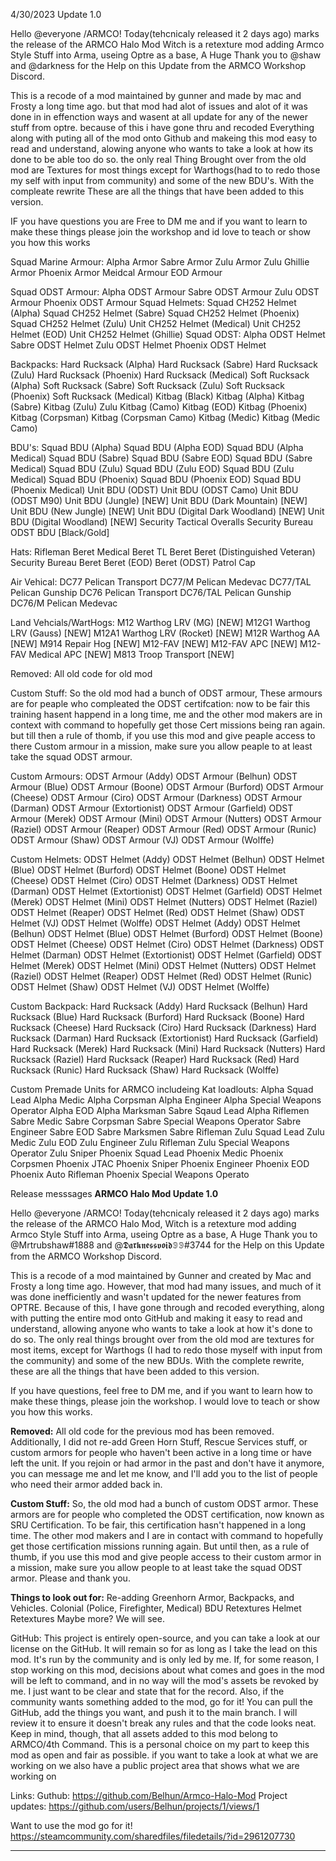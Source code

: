4/30/2023
Update 1.0

Hello @everyone /ARMCO! Today(tehcnicaly released it 2 days ago) marks the release of the ARMCO Halo Mod Witch is a retexture mod adding Armco Style Stuff into Arma, useing Optre as a base, A Huge Thank you to @shaw and @darkness for the Help on this Update from the ARMCO Workshop Discord. 

This is a recode of a mod maintained by gunner and made by mac and Frosty a long time ago. but that mod had alot of issues and alot of it was done in in effenction ways and wasent at all update for any of the newer stuff from optre. because of this i have gone thru and recoded Everything along with puting all of the mod onto Github and makeing this mod easy to read and understand, alowing anyone who wants to take a look at how its done to be able too do so. the only real Thing Brought over from the old mod are Textures for most things except for Warthogs(had to to redo those my self with input from community) and some of the new BDU's. With the compleate rewrite These are all the things that have been added to this version.

IF you have questions you are Free to DM me and if you want to learn to make these things please join the workshop and id love to teach or show you how this works

Squad Marine Armour:
Alpha Armor
Sabre Armor
Zulu Armor
Zulu Ghillie Armor
Phoenix Armor
Meidcal Armour
EOD Armour

Squad ODST Armour:
Alpha ODST Armour
Sabre ODST Armour
Zulu ODST Armour
Phoenix ODST Armour
Squad Helmets:
Squad CH252 Helmet (Alpha)
Squad CH252 Helmet (Sabre)
Squad CH252 Helmet (Phoenix)
Squad CH252 Helmet (Zulu)
Unit CH252 Helmet (Medical)
Unit CH252 Helmet (EOD)
Unit CH252 Helmet (Ghillie)
Squad ODST:
Alpha ODST Helmet
Sabre ODST Helmet
Zulu ODST Helmet
Phoenix ODST Helmet


Backpacks:
Hard Rucksack (Alpha)
Hard Rucksack (Sabre)
Hard Rucksack (Zulu)
Hard Rucksack (Phoenix)
Hard Rucksack (Medical)
Soft Rucksack (Alpha)
Soft Rucksack (Sabre)
Soft Rucksack (Zulu)
Soft Rucksack (Phoenix)
Soft Rucksack (Medical)
Kitbag (Black)
Kitbag (Alpha)
Kitbag (Sabre)
Kitbag (Zulu)
Zulu Kitbag (Camo)
Kitbag (EOD)
Kitbag (Phoenix)
Kitbag (Corpsman)
Kitbag (Corpsman Camo)
Kitbag (Medic)
Kitbag (Medic Camo)


BDU's:
Squad BDU (Alpha)
Squad BDU (Alpha EOD)
Squad BDU (Alpha Medical)
Squad BDU (Sabre)
Squad BDU (Sabre EOD)
Squad BDU (Sabre Medical)
Squad BDU (Zulu)
Squad BDU (Zulu EOD)
Squad BDU (Zulu Medical)
Squad BDU (Phoenix)
Squad BDU (Phoenix EOD)
Squad BDU (Phoenix Medical)
Unit BDU (ODST)
Unit BDU (ODST Camo)
Unit BDU (ODST M90)
Unit BDU (Jungle) [NEW]
Unit BDU (Dark Mountain) [NEW]
Unit BDU (New Jungle) [NEW]
Unit BDU (Digital Dark Woodland) [NEW]
Unit BDU (Digital Woodland) [NEW]
Security Tactical Overalls 
Security Bureau ODST BDU [Black/Gold]

Hats:
Rifleman Beret
Medical Beret
TL Beret
Beret (Distinguished Veteran)
Security Bureau Beret
Beret (EOD)
Beret (ODST)
Patrol Cap

Air Vehical:
DC77 Pelican Transport
DC77/M Pelican Medevac
DC77/TAL Pelican Gunship
DC76 Pelican Transport
DC76/TAL Pelican Gunship
DC76/M Pelican Medevac

Land Vehcials/WartHogs:
M12 Warthog LRV (MG) [NEW]
M12G1 Warthog LRV (Gauss) [NEW]
M12A1 Warthog LRV (Rocket) [NEW]
M12R Warthog AA [NEW]
M914 Repair Hog [NEW]
M12-FAV [NEW]
M12-FAV APC [NEW]
M12-FAV Medical APC [NEW]
M813 Troop Transport [NEW]

Removed: All old code for old mod

Custom Stuff:
So the old mod had a bunch of ODST armour, These armours are for peaple who compleated the ODST certifcation: now to be fair this training hasent happend in a long time, me and the other mod makers are in context with command to hopefully get those Cert missions being ran again. but till then a rule of thomb, if you use this mod and give peaple access to there Custom armour in a mission, make sure you allow peaple to at least take the squad ODST armour. 

Custom Armours:
ODST Armour (Addy)
ODST Armour (Belhun)
ODST Armour (Blue)
ODST Armour (Boone)
ODST Armour (Burford)
ODST Armour (Cheese)
ODST Armour (Ciro)
ODST Armour (Darkness)
ODST Armour (Darman)
ODST Armour (Extortionist)
ODST Armour (Garfield)
ODST Armour (Merek)
ODST Armour (Mini)
ODST Armour (Nutters)
ODST Armour (Raziel)
ODST Armour (Reaper)
ODST Armour (Red)
ODST Armour (Runic)
ODST Armour (Shaw)
ODST Armour (VJ)
ODST Armour (Wolffe)

Custom Helmets: 
ODST Helmet (Addy)
ODST Helmet (Belhun)
ODST Helmet (Blue)
ODST Helmet (Burford)
ODST Helmet (Boone)
ODST Helmet (Cheese)
ODST Helmet (Ciro)
ODST Helmet (Darkness)
ODST Helmet (Darman)
ODST Helmet (Extortionist)
ODST Helmet (Garfield)
ODST Helmet (Merek)
ODST Helmet (Mini)
ODST Helmet (Nutters)
ODST Helmet (Raziel)
ODST Helmet (Reaper)
ODST Helmet (Red)
ODST Helmet (Shaw)
ODST Helmet (VJ)
ODST Helmet (Wolffe)
ODST Helmet (Addy)
ODST Helmet (Belhun)
ODST Helmet (Blue)
ODST Helmet (Burford)
ODST Helmet (Boone)
ODST Helmet (Cheese)
ODST Helmet (Ciro)
ODST Helmet (Darkness)
ODST Helmet (Darman)
ODST Helmet (Extortionist)
ODST Helmet (Garfield)
ODST Helmet (Merek)
ODST Helmet (Mini)
ODST Helmet (Nutters)
ODST Helmet (Raziel)
ODST Helmet (Reaper)
ODST Helmet (Red)
ODST Helmet (Runic)
ODST Helmet (Shaw)
ODST Helmet (VJ)
ODST Helmet (Wolffe)

Custom Backpack:
Hard Rucksack (Addy)
Hard Rucksack (Belhun)
Hard Rucksack (Blue)
Hard Rucksack (Burford)
Hard Rucksack (Boone)
Hard Rucksack (Cheese)
Hard Rucksack (Ciro)
Hard Rucksack (Darkness)
Hard Rucksack (Darman)
Hard Rucksack (Extortionist)
Hard Rucksack (Garfield)
Hard Rucksack (Merek)
Hard Rucksack (Mini)
Hard Rucksack (Nutters)
Hard Rucksack (Raziel)
Hard Rucksack (Reaper)
Hard Rucksack (Red)
Hard Rucksack (Runic)
Hard Rucksack (Shaw)
Hard Rucksack (Wolffe)


Custom Premade Units for ARMCO includeing Kat loadlouts:
Alpha Squad Lead
Alpha Medic
Alpha Corpsman
Alpha Engineer
Alpha Special Weapons Operator
Alpha EOD
Alpha Marksman
Sabre Sqaud Lead
Alpha Riflemen
Sabre Medic
Sabre Corpsman
Sabre Special Weapons Operator
Sabre Engineer
Sabre EOD
Sabre Marksmen
Sabre Rifleman
Zulu Squad Lead
Zulu Medic
Zulu EOD
Zulu Engineer
Zulu Rifleman
Zulu Special Weapons Operator
Zulu Sniper
Phoenix Squad Lead
Phoenix Medic
Phoenix Corpsmen
Phoenix JTAC
Phoenix Sniper
Phoenix Engineer
Phoenix EOD
Phoenix Auto Rifleman
Phoenix Special Weapons Operato

Release messsages
**ARMCO Halo Mod Update 1.0**

Hello @everyone /ARMCO! Today(tehcnicaly released it 2 days ago) marks the release of the ARMCO Halo Mod, Witch is a retexture mod adding Armco Style Stuff into Arma, useing Optre as a base, A Huge Thank you to @Mrtrubshaw#1888 and @𝕯𝖆𝖗𝖐𝖓𝖊𝖘𝖘𝖛𝖔𝖎𝖉𝟡𝟡#3744 for the Help on this Update from the ARMCO Workshop Discord. 

This is a recode of a mod maintained by Gunner and created by Mac and Frosty a long time ago. However, that mod had many issues, and much of it was done inefficiently and wasn't updated for the newer features from OPTRE. Because of this, I have gone through and recoded everything, along with putting the entire mod onto GitHub and making it easy to read and understand, allowing anyone who wants to take a look at how it's done to do so. The only real things brought over from the old mod are textures for most items, except for Warthogs (I had to redo those myself with input from the community) and some of the new BDUs. With the complete rewrite, these are all the things that have been added to this version.

If you have questions, feel free to DM me, and if you want to learn how to make these things, please join the workshop. I would love to teach or show you how this works.

**Removed:** All old code for the previous mod has been removed. Additionally, I did not re-add Green Horn Stuff, Rescue Services stuff, or custom armors for people who haven't been active in a long time or have left the unit. If you rejoin or had armor in the past and don't have it anymore, you can message me and let me know, and I'll add you to the list of people who need their armor added back in.

**Custom Stuff:**
So, the old mod had a bunch of custom ODST armor. These armors are for people who completed the ODST certification, now known as SRU Certification. To be fair, this certification hasn't happened in a long time. The other mod makers and I are in contact with command to hopefully get those certification missions running again. But until then, as a rule of thumb, if you use this mod and give people access to their custom armor in a mission, make sure you allow people to at least take the squad ODST armor. Please and thank you.

**Things to look out for:**
Re-adding Greenhorn Armor, Backpacks, and Vehicles.
Colonial (Police, Firefighter, Medical)
BDU Retextures
Helmet Retextures
Maybe more? We will see.

GitHub:
This project is entirely open-source, and you can take a look at our license on the GitHub. It will remain so for as long as I take the lead on this mod. It's run by the community and is only led by me. If, for some reason, I stop working on this mod, decisions about what comes and goes in the mod will be left to command, and in no way will the mod's assets be revoked by me. I just want to be clear and state that for the record. Also, if the community wants something added to the mod, go for it! You can pull the GitHub, add the things you want, and push it to the main branch. I will review it to ensure it doesn't break any rules and that the code looks neat. Keep in mind, though, that all assets added to this mod belong to ARMCO/4th Command. This is a personal choice on my part to keep this mod as open and fair as possible.
if you want to take a look at what we are working on we also have a public project area that shows what we are working on

Links:
Guthub: https://github.com/Belhun/Armco-Halo-Mod
Project updates: https://github.com/users/Belhun/projects/1/views/1

Want to use the mod go for it!
https://steamcommunity.com/sharedfiles/filedetails/?id=2961207730

______________________________________________________________________________________________________________